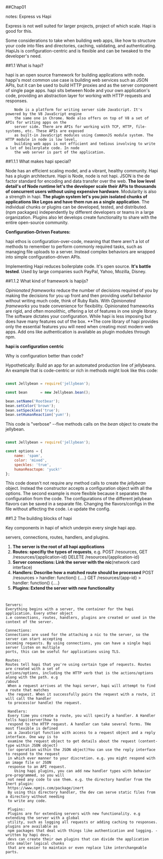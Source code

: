 ##Chap01

notes: Express vs Hapi

Express is not well suited for larger projects, project of which scale. Hapi is good for this.

Some considerations to take when building web apps, like how to structure your code into files and directories, caching, validating, and authenticating. HapiJs is configuration-centric and is flexible and can be tweaked to the developer's need.

##1.1 What is hapi?

hapi is an open source framework for building applications with node. happi's most common use case is building web services such as JSON APIs, but it can be used to build HTTP proxies and as the server component of single page apps. hapi sits between Node and your own application's code, providing an abstraction layer for working with HTTP requests and responses.

		Node is a platform for writing server side JavaScript. It's powered by the V8 JavaScript engine
		the same one in Chrome. Node also offers on top of V8 a set of APIs for writing apps on the
		server side. There are APIs for working with TCP, HTTP, file-systems, etc. These APIs are exposed
		as built-in JavaScript modules using CommonJS module system. The HTTP module in node is low level,
		building web apps is not efficient and tedious involving to write a lot of boilerplate code. In node
		the web server is part of the application.

##1.1.1 What makes hapi special?

Node has an efficient scaling model, and a vibrant, healthy community. Hapi has a plugin architecture. Hapi is Node,  node is not hapi. JSON is the de factor standard for encoding and data transfer over the web. **The low level detail's of Node runtime let's the developer scale their APIs to thousands of concurrent users without using expensive hardware**. Modularity is also a strength in hapi. **The plugin system let's you join isolated chunks of applications like Legos and have them run as a single application**. The individual chunks or plugins can be developed, tested, and distributed. (npm packages) independently by different developers or teams in a large organization. Plugins also let develops create functionality to share with the entire open-source community.

**Configuration-Driven Features:**

hapi ethos is configuration-over-code, meaning that there aren't a lot of methods to remember to perform commonly required tasks, such as managing file uploads to a server. Instead complex behaviors are wrapped into simple configuration-driven APIs.

Implementing Hapi reduces boilerplate code. It's open source. **It's battle tested**. Used by large companies such PayPal, Yahoo, Mozilla, Disney.

##1.1.2 What kind of framework is hapijs?

*Opinionated frameworks* reduce the number of decisions required of you by making the decisions for you up front and then providing useful behavior without writing much code, think of Ruby Rails. With *Opinionated frameworks* you trade convenience for flexibility. Opinionated frameworks are rigid, and often monolithic, offering a lot of features in one single library. The software dictates your configuration. While hapi is less imposing but does have many features out of the box. **The core library of hapi provides only the essential features you will need when creating most modern web apps. Add ons like authentication is available as plugin modules through npm.

**hapi is configuration centric**

Why is configuration better than code?

Hypothetically: Build an app for an automated production line of jellybeans. An example that is code-centric or rich in methods might look like this code:

```Javascript

const Jellybean = require('jellybean');

const bean      = new Jellybean.bean();

bean.setName('Rootbear');
bean.setColor('brown');
bean.setSpeckles('true');
bean.setHumanReaction('yum!');


```

This code is "verbose" --five methods calls on the *bean* object to create the jellybean.

```Javascript

const Jellybean = require('jellybean');

const options = {
	name: 'spam',
	color: 'mixed',
	speckles: 'true',
	humanReactopm: 'yuck!'
};

```

This code doesn't not require any method calls to create the *jellybean* object. Instead the constructor accepts a configuration object with all the options. The second example is more flexible because it separates the configuration from the code. The configurations of the different jellybean flavors can be saved in a separate file. Changing the flavors/configs in the file without affecting the code. i.e update the config.

##1.2 The building blocks of hapi

Key components in hapi of which underpin every single hapi app.

servers, connections, routes, handlers, and plugins.

1. **The server is the root of all hapi applications**
2. **Routes: specifiy the types of requests**, e.g. POST /resources, GET /resources/{application-id}
DELETE /resources/{application-id}
3. **Server connections: Link the server with the nic**(network card interface)
4. **Handlers: Describe how a matched route should be processed**
POST /resources > handler: function() {....}
GET /resources/{app-id} > handler: function() {....}
5. **Plugins: Extend the server with new functionality**

#
    Servers:
    Everything begins with a server, the container for the hapi application. Every other object
    i.e connections, routes, handlers, plugins are created or used in the context of the server.

    Connections:
    Connections are used for the attaching a nic to the server, so the server can start accepting
    incoming requests. By using connections, you can have a single hapi server listen on multiple
    ports, this can be useful for applications using TLS.

    Routes:
    Routes tell hapi that you're using certain type of requests. Routes are created with a set of
    actions/options, including the HTTP verb that is the actions/options along with the path. e.g
    /about
     When a request arrives at the hapi server, hapi will attempt to find a route that matches
     the request. When it successfully pairs the request with a route, it will call the handler
     to process(or handle) the request.

     Handlers:
     Every time you create a route, you will specify a handler. A Handler tells hapi(server)how to
     respond to the HTTP request. A handler can take several forms. THe most flexible is defined
     as a JavaScript function with access to a request object and a reply interface. One way is to
     examine the request object to get details about the request (content-type within JSON object)
     (or operation within the JSON object)You can use the reply interface to respond to the request
     in which ever manner to your discretion. e.g. you might respond with an image file or JSON
     response to an API request.
     	Using hapi plugins, you can add new handler types with behavior pre-programmed, so you will
     not need any code to use them. e.g. the directory handler from the Inert plugin:
	 https://www.npmjs.com/package/inert
	 By using this directory handler, the dev can serve static files from a directory without needing
	 to write any code.

     Plugins:
     Plugins are for extending servers with new functionality. e.g extending the server with a global
     utility, such as logging all requests or adding caching to responses. plugins are available as
     npm packages that deal with things like authentication and logging. - written by hapi devs.
     devs can create their own plugins that can divide the application into smaller logical chunks
     that are easier to maintain or even replace like interchangeable parts.
















